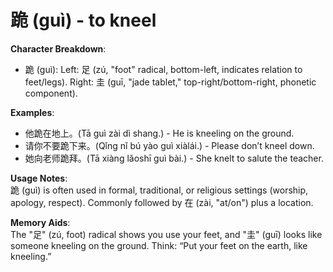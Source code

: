 # **跪 (guì) - to kneel**

**Character Breakdown**:  
- 跪 (guì): Left: 足 (zú, "foot" radical, bottom-left, indicates relation to feet/legs). Right: 圭 (guī, "jade tablet," top-right/bottom-right, phonetic component).

**Examples**:  
- 他跪在地上。(Tā guì zài dì shang.) - He is kneeling on the ground.  
- 请你不要跪下来。(Qǐng nǐ bú yào guì xiàlái.) - Please don’t kneel down.  
- 她向老师跪拜。(Tā xiàng lǎoshī guì bài.) - She knelt to salute the teacher.

**Usage Notes**:  
跪 (guì) is often used in formal, traditional, or religious settings (worship, apology, respect). Commonly followed by 在 (zài, "at/on") plus a location.

**Memory Aids**:  
The "足" (zú, foot) radical shows you use your feet, and "圭" (guī) looks like someone kneeling on the ground. Think: “Put your feet on the earth, like kneeling.”